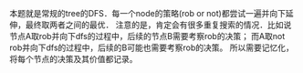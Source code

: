 本题就是常规的tree的DFS．每一个node的策略(rob or not)都尝试一遍并向下延伸，最终取两者之间的最优．
注意的是，肯定会有很多重复搜索的情况．比如说节点A取rob并向下dfs的过程中，后续的节点B需要考察rob的决策；
而A取not rob并向下dfs的过程中，后续的B可能也需要考察rob的决策。 所以需要记忆化，将每个节点的决策及其价值都记录。
